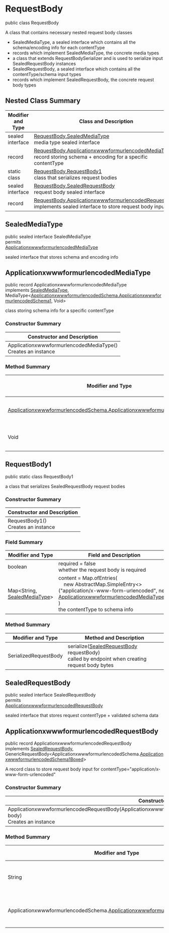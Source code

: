 # RequestBody

public class RequestBody

A class that contains necessary nested request body classes
- SealedMediaType, a sealed interface which contains all the schema/encoding info for each contentType
- records which implement SealedMediaType, the concrete media types
- a class that extends RequestBodySerializer and is used to serialize input SealedRequestBody instances
- SealedRequestBody, a sealed interface which contains all the contentType/schema input types
- records which implement SealedRequestBody, the concrete request body types

## Nested Class Summary
| Modifier and Type | Class and Description |
| ----------------- | --------------------- |
| sealed interface | [RequestBody.SealedMediaType](#sealedmediatype)<br>media type sealed interface |
| record | [RequestBody.ApplicationxwwwformurlencodedMediaType](#applicationxwwwformurlencodedmediatype)<br>record storing schema + encoding for a specific contentType |
| static class | [RequestBody.RequestBody1](#requestbody1)<br>class that serializes request bodies |
| sealed interface | [RequestBody.SealedRequestBody](#sealedrequestbody)<br>request body sealed interface |
| record | [RequestBody.ApplicationxwwwformurlencodedRequestBody](#applicationxwwwformurlencodedrequestbody)<br>implements sealed interface to store request body input |

## SealedMediaType
public sealed interface SealedMediaType<br>
permits<br>
[ApplicationxwwwformurlencodedMediaType](#applicationxwwwformurlencodedmediatype)

sealed interface that stores schema and encoding info


## ApplicationxwwwformurlencodedMediaType
public record ApplicationxwwwformurlencodedMediaType<br>
implements [SealedMediaType](#sealedmediatype), MediaType<[ApplicationxwwwformurlencodedSchema.ApplicationxwwwformurlencodedSchema1](../../../paths/fake/get/requestbody/content/applicationxwwwformurlencoded/ApplicationxwwwformurlencodedSchema.md#applicationxwwwformurlencodedschema1), Void>

class storing schema info for a specific contentType

### Constructor Summary
| Constructor and Description |
| --------------------------- |
| ApplicationxwwwformurlencodedMediaType()<br>Creates an instance |

### Method Summary
| Modifier and Type | Method and Description |
| ----------------- | ---------------------- |
| [ApplicationxwwwformurlencodedSchema.ApplicationxwwwformurlencodedSchema1](../../../paths/fake/get/requestbody/content/applicationxwwwformurlencoded/ApplicationxwwwformurlencodedSchema.md#applicationxwwwformurlencodedschema1) | schema()<br>the schema for this MediaType |
| Void | encoding()<br>the encoding info |

## RequestBody1
public static class RequestBody1<br>

a class that serializes SealedRequestBody request bodies

### Constructor Summary
| Constructor and Description |
| --------------------------- |
| RequestBody1()<br>Creates an instance |

### Field Summary
| Modifier and Type | Field and Description |
| ----------------- | --------------------- |
| boolean | required = false<br>whether the request body is required |
| Map<String, [SealedMediaType](#sealedmediatype)> | content =  Map.ofEntries(<br>&nbsp;&nbsp;&nbsp;&nbsp;new AbstractMap.SimpleEntry<>("application/x-www-form-urlencoded", new [ApplicationxwwwformurlencodedMediaType](#applicationxwwwformurlencodedmediatype)())<br>)<br>the contentType to schema info |

### Method Summary
| Modifier and Type | Method and Description |
| ----------------- | ---------------------- |
| SerializedRequestBody | serialize([SealedRequestBody](#sealedrequestbody) requestBody)<br>called by endpoint when creating request body bytes |

## SealedRequestBody
public sealed interface SealedRequestBody<br>
permits<br>
[ApplicationxwwwformurlencodedRequestBody](#applicationxwwwformurlencodedrequestbody)

sealed interface that stores request contentType + validated schema data

## ApplicationxwwwformurlencodedRequestBody
public record ApplicationxwwwformurlencodedRequestBody<br>
implements [SealedRequestBody](#sealedrequestbody),<br>
GenericRequestBody<ApplicationxwwwformurlencodedSchema.[ApplicationxwwwformurlencodedSchema1Boxed](../../../paths/fake/get/requestbody/content/applicationxwwwformurlencoded/ApplicationxwwwformurlencodedSchema.md#applicationxwwwformurlencodedschema1boxed)><br>

A record class to store request body input for contentType="application/x-www-form-urlencoded"

### Constructor Summary
| Constructor and Description |
| --------------------------- |
| ApplicationxwwwformurlencodedRequestBody(ApplicationxwwwformurlencodedSchema.[ApplicationxwwwformurlencodedSchema1Boxed](../../../paths/fake/get/requestbody/content/applicationxwwwformurlencoded/ApplicationxwwwformurlencodedSchema.md#applicationxwwwformurlencodedschema1boxed) body)<br>Creates an instance |

### Method Summary
| Modifier and Type | Method and Description |
| ----------------- | ---------------------- |
| String | contentType()<br>always returns "application/x-www-form-urlencoded" |
| ApplicationxwwwformurlencodedSchema.[ApplicationxwwwformurlencodedSchema1Boxed](../../../paths/fake/get/requestbody/content/applicationxwwwformurlencoded/ApplicationxwwwformurlencodedSchema.md#applicationxwwwformurlencodedschema1boxed) | body()<br>returns the body passed in in the constructor |
